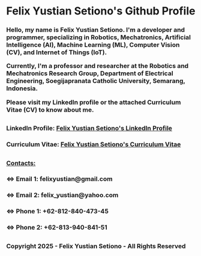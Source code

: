 <p><h2></h2></p>

<h1> Felix Yustian Setiono's Github Profile </h1>

<h3> 
<p> Hello, my name is Felix Yustian Setiono. I'm a developer and programmer, specializing in Robotics, Mechatronics, Artificial Intelligence (AI), Machine Learning (ML), Computer Vision (CV), and Internet of Things (IoT). </p>
<p> Currently, I'm a professor and researcher at the Robotics and Mechatronics Research Group, Department of Electrical Engineering, Soegijapranata Catholic University, Semarang, Indonesia. </p>
<p> Please visit my LinkedIn profile or the attached Curriculum Vitae (CV) to know about me. </p>
</h3>

<p><h2></h2></p>

<p><h3> LinkedIn Profile: <a href=linkedin.com/in/felixsetiono"> Felix Yustian Setiono's LinkedIn Profile </a></h3></p>

<p><h3> Curriculum Vitae: <a href="https://drive.google.com/file/d/1IdpEMnRDKiY3RmneEeV_z_VUJWrOsvfk/view?usp=sharing"> Felix Yustian Setiono's Curriculum Vitae </a></h3></p>

<p><h2></h2></p>

<p><h3><u> Contacts: </u></h3></p>
<p><h3> <=> Email 1: felixyustian@gmail.com </h3></p>
<p><h3> <=> Email 2: felix_yustian@yahoo.com </h3></p>
<p></p>
<p><h3> <=> Phone 1: +62-812-840-473-45 </h3></p>
<p><h3> <=> Phone 2: +62-813-940-841-51 </h3></p>

<p><h2></h2></p>
<p><h2></h2></p>

<p><h3> Copyright 2025 - Felix Yustian Setiono - All Rights Reserved </h3></p>
<p><h2></h2></p>
